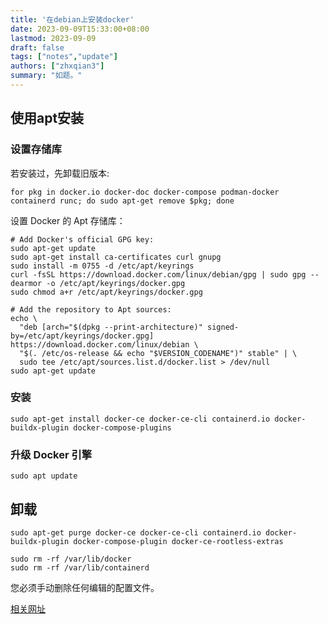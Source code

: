 ```yaml
---
title: '在debian上安装docker'
date: 2023-09-09T15:33:00+08:00
lastmod: 2023-09-09
draft: false
tags: ["notes","update"]
authors: ["zhxqian3"]
summary: "如题。"
---
```


## 使用apt安装

### 设置存储库
若安装过，先卸载旧版本:
```
for pkg in docker.io docker-doc docker-compose podman-docker containerd runc; do sudo apt-get remove $pkg; done
```
设置 Docker 的 Apt 存储库：
```
# Add Docker's official GPG key:
sudo apt-get update
sudo apt-get install ca-certificates curl gnupg
sudo install -m 0755 -d /etc/apt/keyrings
curl -fsSL https://download.docker.com/linux/debian/gpg | sudo gpg --dearmor -o /etc/apt/keyrings/docker.gpg
sudo chmod a+r /etc/apt/keyrings/docker.gpg

# Add the repository to Apt sources:
echo \
  "deb [arch="$(dpkg --print-architecture)" signed-by=/etc/apt/keyrings/docker.gpg] https://download.docker.com/linux/debian \
  "$(. /etc/os-release && echo "$VERSION_CODENAME")" stable" | \
  sudo tee /etc/apt/sources.list.d/docker.list > /dev/null
sudo apt-get update
```

### 安装

```
sudo apt-get install docker-ce docker-ce-cli containerd.io docker-buildx-plugin docker-compose-plugins
```

### 升级 Docker 引擎

```
sudo apt update
```

## 卸载

```
sudo apt-get purge docker-ce docker-ce-cli containerd.io docker-buildx-plugin docker-compose-plugin docker-ce-rootless-extras
```
```
sudo rm -rf /var/lib/docker
sudo rm -rf /var/lib/containerd
```
您必须手动删除任何编辑的配置文件。

[相关网址](https://docs.docker.com/engine/install/debian/)

